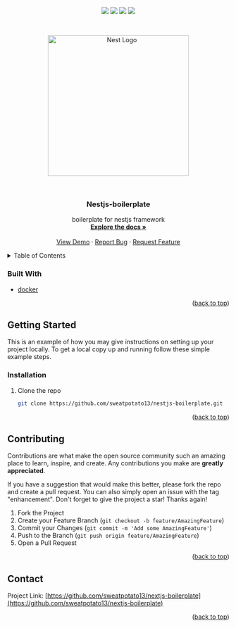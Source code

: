 <div id="top"></div>
<p align="center">
<img src=https://img.shields.io/github/stars/sweatpotato13/nestjs-boilerplate?style=for-the-badge&logo=appveyor&color=blue />
<img src=https://img.shields.io/github/forks/sweatpotato13/nestjs-boilerplate?style=for-the-badge&logo=appveyor&color=blue />
<img src=https://img.shields.io/github/issues/sweatpotato13/nestjs-boilerplate?style=for-the-badge&logo=appveyor&color=informational />
<img src=https://img.shields.io/github/issues-pr/sweatpotato13/nestjs-boilerplate?style=for-the-badge&logo=appveyor&color=informational />
</p>
<br />
<!-- PROJECT LOGO -->
<p align="center">
  <a href="http://nestjs.com/" target="blank"><img src="https://nestjs.com/img/logo_text.svg" width="320" alt="Nest Logo" /></a>
</p>

<br />
<div align="center">
  <a href="https://github.com/sweatpotato13/nextjs-boilerplate">
    <!-- <img src="images/logo.png" alt="Logo" width="80" height="80"> -->
  </a>

<h3 align="center">Nestjs-boilerplate</h3>

  <p align="center">
    boilerplate for nestjs framework
    <br />
    <a href="https://github.com/sweatpotato13/nestjs-boilerplate"><strong>Explore the docs »</strong></a>
    <br />
    <br />
    <a href="https://github.com/sweatpotato13/nestjs-boilerplate">View Demo</a>
    ·
    <a href="https://github.com/sweatpotato13/nestjs-boilerplate/issues">Report Bug</a>
    ·
    <a href="https://github.com/sweatpotato13/nestjs-boilerplate/issues">Request Feature</a>
  </p>
</div>



<!-- TABLE OF CONTENTS -->
<details>
  <summary>Table of Contents</summary>
  <ol>
    <li>
      <ul>
        <li><a href="#built-with">Built With</a></li>
      </ul>
    </li>
    <li>
      <a href="#getting-started">Getting Started</a>
      <ul>
        <li><a href="#prerequisites">Prerequisites</a></li>
        <li><a href="#installation">Installation</a></li>
      </ul>
    </li>
    <li><a href="#usage">Usage</a></li>
    <li><a href="#roadmap">Roadmap</a></li>
    <li><a href="#contributing">Contributing</a></li>
    <li><a href="#license">License</a></li>
    <li><a href="#contact">Contact</a></li>
    <li><a href="#acknowledgments">Acknowledgments</a></li>
  </ol>
</details>



### Built With

* [docker](https://www.docker.com/)

<p align="right">(<a href="#top">back to top</a>)</p>


<!-- GETTING STARTED -->
## Getting Started

This is an example of how you may give instructions on setting up your project locally.
To get a local copy up and running follow these simple example steps.

### Installation

1. Clone the repo
   ```sh
   git clone https://github.com/sweatpotato13/nestjs-boilerplate.git
   ```

<p align="right">(<a href="#top">back to top</a>)</p>


<!-- CONTRIBUTING -->
## Contributing

Contributions are what make the open source community such an amazing place to learn, inspire, and create. Any contributions you make are **greatly appreciated**.

If you have a suggestion that would make this better, please fork the repo and create a pull request. You can also simply open an issue with the tag "enhancement".
Don't forget to give the project a star! Thanks again!

1. Fork the Project
2. Create your Feature Branch (`git checkout -b feature/AmazingFeature`)
3. Commit your Changes (`git commit -m 'Add some AmazingFeature'`)
4. Push to the Branch (`git push origin feature/AmazingFeature`)
5. Open a Pull Request

<p align="right">(<a href="#top">back to top</a>)</p>


<!-- CONTACT -->
## Contact

Project Link: [https://github.com/sweatpotato13/nextjs-boilerplate](https://github.com/sweatpotato13/nextjs-boilerplate)

<p align="right">(<a href="#top">back to top</a>)</p>